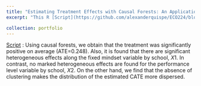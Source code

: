 ```yaml
---
title: "Estimating Treatment Effects with Causal Forests: An Application"
excerpt: "This R [Script](https://github.com/alexanderquispe/ECO224/blob/main/Labs/replication_6/Group5_Lab6_R.ipynb) replicates the results of the article 'Estimating Treatment Effects with Causal Forests: An Application' by Athey and Wager"

collection: portfolio
---
```

[Script](https://github.com/alexanderquispe/ECO224/blob/main/Labs/replication_6/Group5_Lab6_R.ipynb) : Using causal forests, we obtain that the treatment was significantly positive on average (ATE=0.248). Also, it is found that there are significant heterogeneous effects along the fixed mindset variable by school, $X1$. In contrast, no marked heterogeneous effects are found for the performance level variable by school, $X2$. On the other hand, we find that the absence of clustering makes the distribution of the estimated CATE more dispersed.